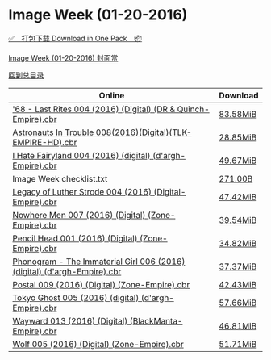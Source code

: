 # Image Week (01-20-2016)

[✅&emsp;打包下载 Download in One Pack&emsp;📦](https://pan.baidu.com/s/1hsneB4K)

[Image Week (01-20-2016) 封面赏](/https://github.com/alicewish/markdown/blob/master/cover/Image-Week-01-20-2016-Covers.md)



[回到总目录](https://github.com/alicewish/markdown/blob/master/Catalogs.md)



Online | Download
--- | ---
['68 - Last Rites 004 (2016) (Digital) (DR & Quinch-Empire).cbr](https://github.com/alicewish/markdown/blob/master/comic/68-Last-Rites-004-2016-Digital-DR-Quinch-Empire-cbr.md) | [83.58MiB](https://pan.baidu.com/s/1hsneB4K#list/path=%2FImage%20Week%202016%20Q1%2FImage%20Week%20%2801-20-2016%29%2F%E3%82%BB%E3%82%AB%E3%82%AD%E3%82%B7%E3%82%B1%E3%82%A6%E3%82%A2%E3%82%B9%E3%82%AB%E3%82%B9%E3%82%A4%E3%82%A8%E3%82%BB%E3%82%A8%E3%82%A2%E3%82%BF%E3%82%B7%E3%82%BB%E3%82%A8%E3%82%AA%E3%82%B3%E3%82%BD%E3%82%A6%E3%82%B9%E3%82%B7%E3%82%BD%E3%82%AA%E3%82%BB%E3%82%A6%E3%82%A2%E3%82%A4%E3%82%AF&parentPath=%2FImage%20Week%202016%20Q1)
[Astronauts In Trouble 008(2016)(Digital)(TLK-EMPIRE-HD).cbr](https://github.com/alicewish/markdown/blob/master/comic/Astronauts-In-Trouble-008-2016-Digital-TLK-EMPIRE-HD-cbr.md) | [28.85MiB](https://pan.baidu.com/s/1hsneB4K#list/path=%2FImage%20Week%202016%20Q1%2FImage%20Week%20%2801-20-2016%29%2F%E3%82%B3%E3%82%BB%E3%82%BF%E3%82%BD%E3%82%A2%E3%82%BB%E3%82%BB%E3%82%BB%E3%82%B9%E3%82%A4%E3%82%A4%E3%82%B5%E3%82%BD%E3%82%B9%E3%82%A4%E3%82%BB%E3%82%A2%E3%82%AA%E3%82%B9%E3%82%B3%E3%82%AD%E3%82%AD%E3%82%BD%E3%82%AA%E3%82%B1%E3%82%BF%E3%82%A4%E3%82%BF%E3%82%AB%E3%82%AF%E3%82%AD%E3%82%A8&parentPath=%2FImage%20Week%202016%20Q1)
[I Hate Fairyland 004 (2016) (digital) (d'argh-Empire).cbr](https://github.com/alicewish/markdown/blob/master/comic/I-Hate-Fairyland-004-2016-digital-dargh-Empire-cbr.md) | [49.67MiB](https://pan.baidu.com/s/1hsneB4K#list/path=%2FImage%20Week%202016%20Q1%2FImage%20Week%20%2801-20-2016%29%2F%E3%82%A8%E3%82%A4%E3%82%B7%E3%82%B1%E3%82%B7%E3%82%AA%E3%82%B3%E3%82%A2%E3%82%A8%E3%82%B9%E3%82%A4%E3%82%AF%E3%82%BB%E3%82%AF%E3%82%BD%E3%82%A8%E3%82%BF%E3%82%AA%E3%82%AD%E3%82%AF%E3%82%B9%E3%82%A8%E3%82%A6%E3%82%AA%E3%82%B9%E3%82%A2%E3%82%AF%E3%82%A4%E3%82%AF%E3%82%BF%E3%82%BD%E3%82%B3&parentPath=%2FImage%20Week%202016%20Q1)
Image Week checklist.txt | [271.00B](https://pan.baidu.com/s/1hsneB4K#list/path=%2FImage%20Week%202016%20Q1%2FImage%20Week%20%2801-20-2016%29%2F%E3%82%A6%E3%82%AA%E3%82%A4%E3%82%B3%E3%82%BD%E3%82%A4%E3%82%B1%E3%82%B1%E3%82%A8%E3%82%AF%E3%82%A8%E3%82%B3%E3%82%B9%E3%82%B3%E3%82%B5%E3%82%A4%E3%82%AB%E3%82%B9%E3%82%A4%E3%82%B5%E3%82%BF%E3%82%A2%E3%82%AD%E3%82%B9%E3%82%A4%E3%82%B5%E3%82%B3%E3%82%B3%E3%82%AD%E3%82%B7%E3%82%AB%E3%82%AA&parentPath=%2FImage%20Week%202016%20Q1)
[Legacy of Luther Strode 004 (2016) (Digital-Empire).cbr](https://github.com/alicewish/markdown/blob/master/comic/Legacy-of-Luther-Strode-004-2016-Digital-Empire-cbr.md) | [47.42MiB](https://pan.baidu.com/s/1hsneB4K#list/path=%2FImage%20Week%202016%20Q1%2FImage%20Week%20%2801-20-2016%29%2F%E3%82%A8%E3%82%B9%E3%82%BB%E3%82%B5%E3%82%A4%E3%82%AA%E3%82%A4%E3%82%BF%E3%82%AD%E3%82%A2%E3%82%B7%E3%82%B1%E3%82%A8%E3%82%A2%E3%82%A8%E3%82%B3%E3%82%B1%E3%82%A6%E3%82%AD%E3%82%BD%E3%82%B9%E3%82%BB%E3%82%AD%E3%82%A8%E3%82%B7%E3%82%A6%E3%82%AD%E3%82%B7%E3%82%A4%E3%82%A4%E3%82%AF%E3%82%B1&parentPath=%2FImage%20Week%202016%20Q1)
[Nowhere Men 007 (2016) (Digital) (Zone-Empire).cbr](https://github.com/alicewish/markdown/blob/master/comic/Nowhere-Men-007-2016-Digital-Zone-Empire-cbr.md) | [39.54MiB](https://pan.baidu.com/s/1hsneB4K#list/path=%2FImage%20Week%202016%20Q1%2FImage%20Week%20%2801-20-2016%29%2F%E3%82%BB%E3%82%BF%E3%82%A4%E3%82%AF%E3%82%A8%E3%82%BB%E3%82%AD%E3%82%BF%E3%82%B3%E3%82%B9%E3%82%BD%E3%82%A4%E3%82%B5%E3%82%BF%E3%82%A8%E3%82%A6%E3%82%B1%E3%82%AD%E3%82%AB%E3%82%B3%E3%82%B7%E3%82%BD%E3%82%A6%E3%82%BB%E3%82%AD%E3%82%B7%E3%82%A2%E3%82%B9%E3%82%A6%E3%82%B3%E3%82%B3%E3%82%B7&parentPath=%2FImage%20Week%202016%20Q1)
[Pencil Head 001 (2016) (Digital) (Zone-Empire).cbr](https://github.com/alicewish/markdown/blob/master/comic/Pencil-Head-001-2016-Digital-Zone-Empire-cbr.md) | [34.82MiB](https://pan.baidu.com/s/1hsneB4K#list/path=%2FImage%20Week%202016%20Q1%2FImage%20Week%20%2801-20-2016%29%2F%E3%82%AA%E3%82%AD%E3%82%BF%E3%82%B1%E3%82%AA%E3%82%A8%E3%82%B3%E3%82%BF%E3%82%AA%E3%82%A8%E3%82%A2%E3%82%B5%E3%82%BB%E3%82%AA%E3%82%AA%E3%82%AF%E3%82%BB%E3%82%B3%E3%82%BD%E3%82%A8%E3%82%BF%E3%82%B3%E3%82%B7%E3%82%B3%E3%82%AA%E3%82%AD%E3%82%B7%E3%82%B5%E3%82%AF%E3%82%B5%E3%82%AA%E3%82%A8&parentPath=%2FImage%20Week%202016%20Q1)
[Phonogram - The Immaterial Girl 006 (2016) (digital) (d'argh-Empire).cbr](https://github.com/alicewish/markdown/blob/master/comic/Phonogram-Immaterial-Girl-006-2016-digital-dargh-Empire-cbr.md) | [37.37MiB](https://pan.baidu.com/s/1hsneB4K#list/path=%2FImage%20Week%202016%20Q1%2FImage%20Week%20%2801-20-2016%29%2F%E3%82%B3%E3%82%AF%E3%82%B7%E3%82%BD%E3%82%AA%E3%82%BB%E3%82%A6%E3%82%B5%E3%82%BD%E3%82%B7%E3%82%AD%E3%82%A2%E3%82%BD%E3%82%BF%E3%82%B3%E3%82%BF%E3%82%B9%E3%82%BD%E3%82%BB%E3%82%A2%E3%82%A6%E3%82%B1%E3%82%A6%E3%82%B5%E3%82%AA%E3%82%BD%E3%82%AB%E3%82%AB%E3%82%A8%E3%82%AA%E3%82%A6%E3%82%BF&parentPath=%2FImage%20Week%202016%20Q1)
[Postal 009 (2016) (Digital) (Zone-Empire).cbr](https://github.com/alicewish/markdown/blob/master/comic/Postal-009-2016-Digital-Zone-Empire-cbr.md) | [42.43MiB](https://pan.baidu.com/s/1hsneB4K#list/path=%2FImage%20Week%202016%20Q1%2FImage%20Week%20%2801-20-2016%29%2F%E3%82%BB%E3%82%AD%E3%82%AF%E3%82%B9%E3%82%BB%E3%82%A2%E3%82%AF%E3%82%A4%E3%82%B3%E3%82%B1%E3%82%AF%E3%82%A8%E3%82%B1%E3%82%AB%E3%82%BB%E3%82%BB%E3%82%B9%E3%82%A4%E3%82%B9%E3%82%BB%E3%82%AA%E3%82%A6%E3%82%AD%E3%82%BF%E3%82%AA%E3%82%BF%E3%82%B7%E3%82%AA%E3%82%BF%E3%82%B9%E3%82%A2%E3%82%B3&parentPath=%2FImage%20Week%202016%20Q1)
[Tokyo Ghost 005 (2016) (digital) (d'argh-Empire).cbr](https://github.com/alicewish/markdown/blob/master/comic/Tokyo-Ghost-005-2016-digital-dargh-Empire-cbr.md) | [57.66MiB](https://pan.baidu.com/s/1hsneB4K#list/path=%2FImage%20Week%202016%20Q1%2FImage%20Week%20%2801-20-2016%29%2F%E3%82%A4%E3%82%BF%E3%82%B7%E3%82%B1%E3%82%AF%E3%82%B7%E3%82%B7%E3%82%B9%E3%82%B3%E3%82%AB%E3%82%AD%E3%82%A4%E3%82%B5%E3%82%B9%E3%82%B3%E3%82%B9%E3%82%B5%E3%82%A8%E3%82%BD%E3%82%A6%E3%82%B1%E3%82%BD%E3%82%AF%E3%82%B5%E3%82%A4%E3%82%AD%E3%82%A8%E3%82%A2%E3%82%AB%E3%82%BB%E3%82%AA%E3%82%B3&parentPath=%2FImage%20Week%202016%20Q1)
[Wayward 013 (2016) (Digital) (BlackManta-Empire).cbr](https://github.com/alicewish/markdown/blob/master/comic/Wayward-013-2016-Digital-BlackManta-Empire-cbr.md) | [46.81MiB](https://pan.baidu.com/s/1hsneB4K#list/path=%2FImage%20Week%202016%20Q1%2FImage%20Week%20%2801-20-2016%29%2F%E3%82%AD%E3%82%BB%E3%82%BD%E3%82%BF%E3%82%BF%E3%82%BB%E3%82%B3%E3%82%B3%E3%82%B9%E3%82%B7%E3%82%BF%E3%82%A6%E3%82%B1%E3%82%BB%E3%82%AD%E3%82%BF%E3%82%AA%E3%82%B5%E3%82%A8%E3%82%A4%E3%82%AA%E3%82%AB%E3%82%AB%E3%82%AA%E3%82%A6%E3%82%B1%E3%82%A8%E3%82%A2%E3%82%BB%E3%82%B5%E3%82%AD%E3%82%AB&parentPath=%2FImage%20Week%202016%20Q1)
[Wolf 005 (2016) (Digital) (Zone-Empire).cbr](https://github.com/alicewish/markdown/blob/master/comic/Wolf-005-2016-Digital-Zone-Empire-cbr.md) | [51.71MiB](https://pan.baidu.com/s/1hsneB4K#list/path=%2FImage%20Week%202016%20Q1%2FImage%20Week%20%2801-20-2016%29%2F%E3%82%A8%E3%82%B5%E3%82%B7%E3%82%A4%E3%82%B9%E3%82%A4%E3%82%BB%E3%82%A4%E3%82%B5%E3%82%BF%E3%82%AA%E3%82%A2%E3%82%BF%E3%82%BF%E3%82%A4%E3%82%AA%E3%82%A6%E3%82%AB%E3%82%A8%E3%82%A2%E3%82%BF%E3%82%BB%E3%82%B5%E3%82%B3%E3%82%B5%E3%82%BB%E3%82%A4%E3%82%BB%E3%82%B3%E3%82%B9%E3%82%B9%E3%82%B1&parentPath=%2FImage%20Week%202016%20Q1)